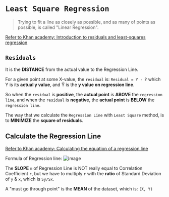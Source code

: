 # `Least Square Regression`
> Trying to fit a line as closely as possible, and as many of points as possible, is called "Linear Regression".

[Refer to Khan academy: Introduction to residuals and least-squares regression](https://www.khanacademy.org/math/ap-statistics/bivariate-data-ap/modal/v/regression-residual-intro)


## `Residuals`
It is the **DISTANCE** from the actual value to the Regression Line.

For a given point at some X-value, the `residual` is:
`Residual = Y - Ŷ`
which Y is its **actual y value**, and Ŷ is the **y value on regression line**.

So when the `residual` is **positive**, the **actual point** is **ABOVE** the `regression line`,
and when the `residual` is **negative**, the **actual point** is **BELOW** the `regression line`.


The way that we calculate the `Regression Line` with `Least Square` method, is to **MINIMIZE** the **square of residuals**.


## Calculate the Regression Line
[Refer to Khan academy: Calculating the equation of a regression line](https://www.khanacademy.org/math/ap-statistics/bivariate-data-ap/modal/v/calculating-the-equation-of-a-regression-line)

Formula of Regression line:
![image](https://user-images.githubusercontent.com/14041622/43883674-7cca8814-9be6-11e8-9d17-32ebbc411264.png)

The **SLOPE** `m` of Regression Line is NOT really equal to Correlation Coefficient `r`, 
but we have to multiply `r` with the **ratio** of Standard Deviation of `y` & `x`, which is `Sy/Sx`.


A "must go through point" is the **MEAN** of the dataset, which is: `(Ẋ, Ẏ)`

